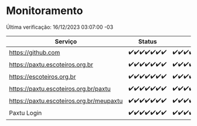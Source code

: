 # Monitoramento

Última verificação: 16/12/2023 03:07:00 -03

|Serviço|Status|Últimas 24h|
|---|---|---|
|https://github.com|<span title="2023-12-09: OK=24">✔️</span><span title="2023-12-10: OK=24">✔️</span><span title="2023-12-11: OK=24">✔️</span><span title="2023-12-12: OK=24">✔️</span><span title="2023-12-13: OK=24">✔️</span><span title="2023-12-14: OK=24">✔️</span><span title="2023-12-15: OK=6">✔️</span>|<span title="15/12/2023 03:08:00 -03 : 200">✔️</span><span title="15/12/2023 04:06:00 -03 : 200">✔️</span><span title="15/12/2023 05:08:00 -03 : 200">✔️</span><span title="15/12/2023 06:06:00 -03 : 200">✔️</span><span title="15/12/2023 07:07:00 -03 : 200">✔️</span><span title="15/12/2023 08:04:00 -03 : 200">✔️</span><span title="15/12/2023 09:11:00 -03 : 200">✔️</span><span title="15/12/2023 10:09:00 -03 : 200">✔️</span><span title="15/12/2023 11:06:00 -03 : 200">✔️</span><span title="15/12/2023 12:06:00 -03 : 200">✔️</span><span title="15/12/2023 13:08:00 -03 : 200">✔️</span><span title="15/12/2023 14:05:00 -03 : 200">✔️</span><span title="15/12/2023 15:08:00 -03 : 200">✔️</span><span title="15/12/2023 16:03:00 -03 : 200">✔️</span><span title="15/12/2023 17:06:00 -03 : 200">✔️</span><span title="15/12/2023 18:04:00 -03 : 200">✔️</span><span title="15/12/2023 19:04:00 -03 : 200">✔️</span><span title="15/12/2023 20:06:00 -03 : 200">✔️</span><span title="15/12/2023 21:30:00 -03 : 200">✔️</span><span title="15/12/2023 22:44:00 -03 : 200">✔️</span><span title="15/12/2023 23:18:00 -03 : 200">✔️</span><span title="16/12/2023 00:06:00 -03 : 200">✔️</span><span title="16/12/2023 01:07:00 -03 : 200">✔️</span><span title="16/12/2023 02:05:00 -03 : 200">✔️</span><span title="16/12/2023 03:07:00 -03 : 200">✔️</span>|
|https://paxtu.escoteiros.org.br|<span title="2023-12-09: OK=24">✔️</span><span title="2023-12-10: OK=24">✔️</span><span title="2023-12-11: OK=24">✔️</span><span title="2023-12-12: OK=24">✔️</span><span title="2023-12-13: OK=24">✔️</span><span title="2023-12-14: OK=24">✔️</span><span title="2023-12-15: OK=6">✔️</span>|<span title="15/12/2023 03:08:00 -03 : 200">✔️</span><span title="15/12/2023 04:06:00 -03 : 200">✔️</span><span title="15/12/2023 05:08:00 -03 : 200">✔️</span><span title="15/12/2023 06:06:00 -03 : 200">✔️</span><span title="15/12/2023 07:07:00 -03 : 200">✔️</span><span title="15/12/2023 08:04:00 -03 : 200">✔️</span><span title="15/12/2023 09:11:00 -03 : 200">✔️</span><span title="15/12/2023 10:09:00 -03 : 200">✔️</span><span title="15/12/2023 11:06:00 -03 : 200">✔️</span><span title="15/12/2023 12:06:00 -03 : 200">✔️</span><span title="15/12/2023 13:08:00 -03 : 200">✔️</span><span title="15/12/2023 14:05:00 -03 : 200">✔️</span><span title="15/12/2023 15:08:00 -03 : 200">✔️</span><span title="15/12/2023 16:03:00 -03 : 200">✔️</span><span title="15/12/2023 17:06:00 -03 : 200">✔️</span><span title="15/12/2023 18:04:00 -03 : 200">✔️</span><span title="15/12/2023 19:04:00 -03 : 200">✔️</span><span title="15/12/2023 20:06:00 -03 : 200">✔️</span><span title="15/12/2023 21:30:00 -03 : 200">✔️</span><span title="15/12/2023 22:44:00 -03 : 200">✔️</span><span title="15/12/2023 23:18:00 -03 : 200">✔️</span><span title="16/12/2023 00:06:00 -03 : 200">✔️</span><span title="16/12/2023 01:07:00 -03 : 200">✔️</span><span title="16/12/2023 02:05:00 -03 : 200">✔️</span><span title="16/12/2023 03:07:00 -03 : 200">✔️</span>|
|https://escoteiros.org.br|<span title="2023-12-09: OK=24">✔️</span><span title="2023-12-10: OK=24">✔️</span><span title="2023-12-11: OK=24">✔️</span><span title="2023-12-12: OK=24">✔️</span><span title="2023-12-13: OK=24">✔️</span><span title="2023-12-14: OK=24">✔️</span><span title="2023-12-15: OK=6">✔️</span>|<span title="15/12/2023 03:08:00 -03 : 200">✔️</span><span title="15/12/2023 04:06:00 -03 : 200">✔️</span><span title="15/12/2023 05:08:00 -03 : 200">✔️</span><span title="15/12/2023 06:06:00 -03 : 200">✔️</span><span title="15/12/2023 07:07:00 -03 : 200">✔️</span><span title="15/12/2023 08:04:00 -03 : 200">✔️</span><span title="15/12/2023 09:11:00 -03 : 200">✔️</span><span title="15/12/2023 10:09:00 -03 : 200">✔️</span><span title="15/12/2023 11:06:00 -03 : 200">✔️</span><span title="15/12/2023 12:06:00 -03 : 200">✔️</span><span title="15/12/2023 13:08:00 -03 : 200">✔️</span><span title="15/12/2023 14:05:00 -03 : 200">✔️</span><span title="15/12/2023 15:08:00 -03 : 200">✔️</span><span title="15/12/2023 16:03:00 -03 : 200">✔️</span><span title="15/12/2023 17:06:00 -03 : 200">✔️</span><span title="15/12/2023 18:04:00 -03 : 200">✔️</span><span title="15/12/2023 19:04:00 -03 : 200">✔️</span><span title="15/12/2023 20:06:00 -03 : 200">✔️</span><span title="15/12/2023 21:30:00 -03 : 200">✔️</span><span title="15/12/2023 22:44:00 -03 : 200">✔️</span><span title="15/12/2023 23:18:00 -03 : 200">✔️</span><span title="16/12/2023 00:06:00 -03 : 200">✔️</span><span title="16/12/2023 01:07:00 -03 : 200">✔️</span><span title="16/12/2023 02:05:00 -03 : 200">✔️</span><span title="16/12/2023 03:07:00 -03 : 200">✔️</span>|
|https://paxtu.escoteiros.org.br/paxtu|<span title="2023-12-09: OK=24">✔️</span><span title="2023-12-10: OK=24">✔️</span><span title="2023-12-11: OK=24">✔️</span><span title="2023-12-12: OK=24">✔️</span><span title="2023-12-13: OK=24">✔️</span><span title="2023-12-14: OK=24">✔️</span><span title="2023-12-15: OK=6">✔️</span>|<span title="15/12/2023 03:08:00 -03 : 200">✔️</span><span title="15/12/2023 04:06:00 -03 : 200">✔️</span><span title="15/12/2023 05:08:00 -03 : 200">✔️</span><span title="15/12/2023 06:06:00 -03 : 200">✔️</span><span title="15/12/2023 07:07:00 -03 : 200">✔️</span><span title="15/12/2023 08:04:00 -03 : 200">✔️</span><span title="15/12/2023 09:11:00 -03 : 200">✔️</span><span title="15/12/2023 10:09:00 -03 : 200">✔️</span><span title="15/12/2023 11:06:00 -03 : 200">✔️</span><span title="15/12/2023 12:06:00 -03 : 200">✔️</span><span title="15/12/2023 13:08:00 -03 : 200">✔️</span><span title="15/12/2023 14:05:00 -03 : 200">✔️</span><span title="15/12/2023 15:08:00 -03 : 200">✔️</span><span title="15/12/2023 16:03:00 -03 : 200">✔️</span><span title="15/12/2023 17:06:00 -03 : 200">✔️</span><span title="15/12/2023 18:04:00 -03 : 200">✔️</span><span title="15/12/2023 19:04:00 -03 : 200">✔️</span><span title="15/12/2023 20:06:00 -03 : 200">✔️</span><span title="15/12/2023 21:30:00 -03 : 200">✔️</span><span title="15/12/2023 22:44:00 -03 : 200">✔️</span><span title="15/12/2023 23:18:00 -03 : 200">✔️</span><span title="16/12/2023 00:06:00 -03 : 200">✔️</span><span title="16/12/2023 01:07:00 -03 : 200">✔️</span><span title="16/12/2023 02:05:00 -03 : 200">✔️</span><span title="16/12/2023 03:07:00 -03 : 200">✔️</span>|
|https://paxtu.escoteiros.org.br/meupaxtu|<span title="2023-12-09: OK=24">✔️</span><span title="2023-12-10: OK=24">✔️</span><span title="2023-12-11: OK=24">✔️</span><span title="2023-12-12: OK=24">✔️</span><span title="2023-12-13: OK=24">✔️</span><span title="2023-12-14: OK=24">✔️</span><span title="2023-12-15: OK=6">✔️</span>|<span title="15/12/2023 03:08:00 -03 : 200">✔️</span><span title="15/12/2023 04:06:00 -03 : 200">✔️</span><span title="15/12/2023 05:08:00 -03 : 200">✔️</span><span title="15/12/2023 06:06:00 -03 : 200">✔️</span><span title="15/12/2023 07:07:00 -03 : 200">✔️</span><span title="15/12/2023 08:04:00 -03 : 200">✔️</span><span title="15/12/2023 09:11:00 -03 : 200">✔️</span><span title="15/12/2023 10:09:00 -03 : 200">✔️</span><span title="15/12/2023 11:06:00 -03 : 200">✔️</span><span title="15/12/2023 12:06:00 -03 : 200">✔️</span><span title="15/12/2023 13:08:00 -03 : 200">✔️</span><span title="15/12/2023 14:05:00 -03 : 200">✔️</span><span title="15/12/2023 15:08:00 -03 : 200">✔️</span><span title="15/12/2023 16:03:00 -03 : 200">✔️</span><span title="15/12/2023 17:06:00 -03 : 200">✔️</span><span title="15/12/2023 18:04:00 -03 : 200">✔️</span><span title="15/12/2023 19:04:00 -03 : 200">✔️</span><span title="15/12/2023 20:06:00 -03 : 200">✔️</span><span title="15/12/2023 21:30:00 -03 : 200">✔️</span><span title="15/12/2023 22:44:00 -03 : 200">✔️</span><span title="15/12/2023 23:18:00 -03 : 200">✔️</span><span title="16/12/2023 00:06:00 -03 : 200">✔️</span><span title="16/12/2023 01:07:00 -03 : 200">✔️</span><span title="16/12/2023 02:05:00 -03 : 200">✔️</span><span title="16/12/2023 03:07:00 -03 : 200">✔️</span>|
|Paxtu Login|<span title="2023-12-09: OK=24">✔️</span><span title="2023-12-10: OK=24">✔️</span><span title="2023-12-11: OK=24">✔️</span><span title="2023-12-12: OK=24">✔️</span><span title="2023-12-13: OK=24">✔️</span><span title="2023-12-14: OK=24">✔️</span><span title="2023-12-15: OK=6">✔️</span>|<span title="15/12/2023 03:08:00 -03 : 200">✔️</span><span title="15/12/2023 04:06:00 -03 : 200">✔️</span><span title="15/12/2023 05:08:00 -03 : 200">✔️</span><span title="15/12/2023 06:06:00 -03 : 200">✔️</span><span title="15/12/2023 07:07:00 -03 : 200">✔️</span><span title="15/12/2023 08:04:00 -03 : 200">✔️</span><span title="15/12/2023 09:11:00 -03 : 200">✔️</span><span title="15/12/2023 10:09:00 -03 : 200">✔️</span><span title="15/12/2023 11:06:00 -03 : 200">✔️</span><span title="15/12/2023 12:06:00 -03 : 200">✔️</span><span title="15/12/2023 13:08:00 -03 : 200">✔️</span><span title="15/12/2023 14:05:00 -03 : 200">✔️</span><span title="15/12/2023 15:08:00 -03 : 200">✔️</span><span title="15/12/2023 16:03:00 -03 : 200">✔️</span><span title="15/12/2023 17:07:00 -03 : 200">✔️</span><span title="15/12/2023 18:04:00 -03 : 200">✔️</span><span title="15/12/2023 19:04:00 -03 : 200">✔️</span><span title="15/12/2023 20:06:00 -03 : 200">✔️</span><span title="15/12/2023 21:30:00 -03 : 200">✔️</span><span title="15/12/2023 22:44:00 -03 : 200">✔️</span><span title="15/12/2023 23:18:00 -03 : 200">✔️</span><span title="16/12/2023 00:06:00 -03 : 200">✔️</span><span title="16/12/2023 01:07:00 -03 : 200">✔️</span><span title="16/12/2023 02:05:00 -03 : 200">✔️</span><span title="16/12/2023 03:07:00 -03 : 200">✔️</span>|
